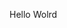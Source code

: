Hello Wolrd






























































































































































































































































































































































































































































































































































































































































































































































































































































































































































































































































































































































































